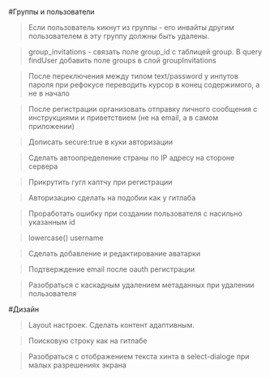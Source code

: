 #Группы и пользователи

> Если пользователь кикнут из группы - его инвайты другим пользователем в эту группу должны быть удалены.

> group_invitations - связать поле group_id с таблицей group. В query findUser добавить поле groups в слой groupInvitations

> После переключения между типом text/password у инпутов пароля при рефокусе переводить курсор в конец содержимого, а не в начало

> После регистрации организовать отправку личного сообщения с инструкциями и приветствием (не на email, а в самом приложении)

> Дописать secure:true в куки авторизации

> Сделать автоопределение страны по IP адресу на стороне сервера

> Прикрутить гугл каптчу при регистрации

> Авторизацию сделать на подобии как у гитлаба

> Проработать ошибку при создании пользователя с насильно указанным id

> lowercase() username

> Сделать добавление и редактирование аватарки

> Подтверждение email после oauth регистрации

> Разобраться с каскадным удалением метаданных при удалении пользователя

#Дизайн

> Layout настроек. Сделать контент адаптивным.

> Поисковую строку как на гитлабе

> Разобраться с отображением текста хинта в select-dialoge при малых разрешениях экрана
